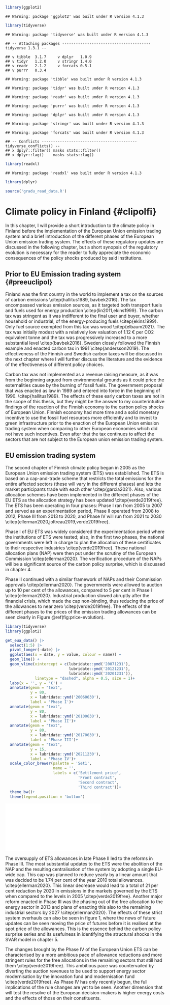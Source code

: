 
```r
library(ggplot2)
```

```
## Warning: package 'ggplot2' was built under R version 4.1.3
```

```r
library(tidyverse)
```

```
## Warning: package 'tidyverse' was built under R version 4.1.3
```

```
## -- Attaching packages --------------------------------------- tidyverse 1.3.1 --
```

```
## v tibble  3.1.7     v dplyr   1.0.9
## v tidyr   1.2.0     v stringr 1.4.0
## v readr   2.1.2     v forcats 0.5.1
## v purrr   0.3.4
```

```
## Warning: package 'tibble' was built under R version 4.1.3
```

```
## Warning: package 'tidyr' was built under R version 4.1.3
```

```
## Warning: package 'readr' was built under R version 4.1.3
```

```
## Warning: package 'purrr' was built under R version 4.1.3
```

```
## Warning: package 'dplyr' was built under R version 4.1.3
```

```
## Warning: package 'stringr' was built under R version 4.1.3
```

```
## Warning: package 'forcats' was built under R version 4.1.3
```

```
## -- Conflicts ------------------------------------------ tidyverse_conflicts() --
## x dplyr::filter() masks stats::filter()
## x dplyr::lag()    masks stats::lag()
```

```r
library(readxl)
```

```
## Warning: package 'readxl' was built under R version 4.1.3
```

```r
library(dplyr)

source('gradu_read_data.R')
```


# Climate policy in Finland {#clipolfi}

In this chapter, I will provide a short introduction to the climate policy in Finland before the implementation of the European Union emission trading system and a brief introduction of the different phases of the European Union emission trading system. The effects of these regulatory updates are discussed in the following chapter, but a short synopsis of the regulatory evolution is necessary for the reader to fully appreciate the economic consequences of the policy shocks produced by said institutions. 

## Prior to EU Emission trading system {#preeuclipol}

Finland was the first country in the world to implement a tax on the sources of carbon emissions \citep{hallitus1989, bavbek2016}. The tax encompassed various emission sources, as it targeted both transport fuels and fuels used for energy production \citep{lin2011,ekins1999}. The carbon tax was stringent as it was indifferent to the final user and buyer, whether household or industrial, of the energy-producing fuels  \citep{ekins1999}. Only fuel source exempted from this tax was wood \citep{elbaum2021}. The tax was initially modest with a relatively low valuation of 1.12 € per CO2 equivalent tonne   and the tax was progressively increased to a more substantial level \citep{bavbek2016}. Sweden closely followed the Finnish example and enacted carbon tax in 1991 \citep{andersson2019}. The effectiveness of the Finnish and Swedish carbon taxes will be discussed in the next chapter where I will further discuss the literature and the evidence of the effectiveness of different policy choices.

Carbon tax was not implemented as a revenue raising measure, as it was from the beginning argued from environmental grounds as it could price the externalities cause by the burning of fossil fuels. The government proposal that was enacted as law in 1989 and entered into force in the beginning of 1990. \citep{hallitus1989}. The effects of these early carbon taxes are not in the scope of this thesis, but they might be the answer to my counterintuitive findings of the reaction of the Finnish economy to the carbon policy shocks of European Union. Finnish economy had more time and a solid monetary incentive to use the fossil fuel resources more efficiently and to invest to green infrastructure prior to the enaction of the European Union emission trading system when comparing to other European economies which did not have such incentives. Even after that the tax continues to affect the sectors that are not subject to the European union emission trading system. 

## EU emission trading system

The second chapter of Finnish climate policy began in 2005 as the European Union emission trading system (ETS) was established. The ETS is based on a cap-and-trade scheme that restricts the total emissions for the entire affected sectors (these will vary in the different phases) and lets the market participants trade with each other \citep{garcia2021}. Also, various allocation schemes have been implemented in the different phases of the EU ETS as the allocation strategy has been updated \citep{verde2019free}. The ETS has been operating in four phases: Phase I ran from 2005 to 2007 and served as an experimentation period, Phase II operated from 2008 to 2012, Phase III from 2013 to 2020, and Phase IV will run from 2021 to 2030 \citep{ellerman2020,joltreau2019,verde2019free}.

Phase I of EU ETS was widely considered the experimentation period where the institutions of ETS were tested; also, in the first two phases, the national governments were left in charge to plan the allocation of these certificates to their respective industries \citep{verde2019free}. These national allocation plans (NAP) were then put under the scrutiny of the European Commission \citep{ellerman2020}. The verification procedure of the NAPs will be a significant source of the carbon policy surprise, which is discussed in chapter 4.

Phase II continued with a similar framework of NAPs and their Commission approvals \citep{ellerman2020}. The governments were allowed to auction up to 10 per cent of the allowances, compared to 5 per cent in Phase I \citep{ellerman2020}. Industrial production slowed abruptly after the financial crisis, which made the cap non-binding, thus reducing the price of the allowances to near zero \citep{verde2019free}. The effects of the different phases to the prices of the emission trading allowances can be seen clearly in Figure \@ref(fig:price-evolution).


```r
library(tidyverse)
library(ggplot2)

get_eua_data() |> 
  select(1:5) |> 
  pivot_longer(-date) |>  
  ggplot(aes(x = date, y = value, colour = name)) +
  geom_line() +
  geom_vline(xintercept = c(lubridate::ymd('20071231'),
                            lubridate::ymd('20121231'),
                            lubridate::ymd('20201231')),
             linetype = "dashed", alpha = 0.5, size = 1)+
  labs(x = '', y = '€') +
  annotate(geom = "text",
           y = 80, 
           x = lubridate::ymd('20060630'), 
           label = 'Phase I')+
  annotate(geom = "text",
           y = 80, 
           x = lubridate::ymd('20100630'), 
           label = 'Phase II')+
  annotate(geom = "text",
           y = 80, 
           x = lubridate::ymd('20170630'), 
           label = 'Phase III')+
  annotate(geom = "text",
           y = 15, 
           x = lubridate::ymd('20211230'), 
           label = 'Phase IV')+
  scale_color_brewer(palette = 'Set1', 
                     name = '', 
                     labels = c('Settlement price',
                                'Front contract',
                                'Second contract',
                                'Third contract'))+
  theme_bw()+
  theme(legend.position = 'bottom')
```

![(\#fig:price-evolution)The evolution of the EU Emission trading system spot price and different future lengths prices through the different phases of the system. 2.0](01-climate_policy_finland_files/figure-latex/price-evolution-1.pdf) 

The oversupply of ETS allowances in late Phase II led to the reforms in Phase III. The most substantial updates to the ETS were the abolition of the NAP and the resulting centralisation of the system by adopting a single EU-wide cap. This cap was planned to reduce yearly by a linear amount that was decided to be 1.74 per cent of the year 2010 total allowances. \citep{ellerman2020}. This linear decrease would lead to a total of 21 per cent reduction by 2020 in emissions in the markets governed by the ETS when compared to the levels in 2005 \citep{verde2019free}. Another major reform enacted in Phase III was the phasing out of the free allocation to the energy sector in 2013 and plans of enacting this also to the remaining industrial sectors by 2027 \citep{ellerman2020}. The effects of these strict system overhauls can also be seen in figure 1, where the news of future updates can be seen moving the price of futures before it is realised at the spot price of the allowances. This is the essence behind the carbon policy surprise series and its usefulness in identifying the structural shocks in the SVAR model in chapter 5.

The changes brought by the Phase IV of the European Union ETS can be characterised by a more ambitious pace of allowance reductions and more stringent rules for the free allocations in the remaining sectors that still had them \citep{verde2019free}. This ambitious pace was countervailed by diverting the auction revenues to be used to support energy sector modernisation by the innovation fund and modernisation fund \citep{verde2019free}. As Phase IV has only recently begun, the full implications of the rule changes are yet to be seen. Another dimension that will test the resolve of the European decision-makers is higher energy costs and the effects of those on their constituents.

